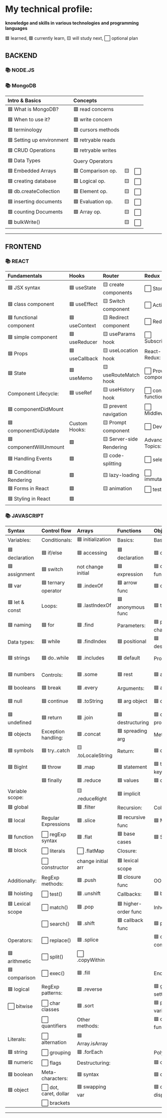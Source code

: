 # My technical profile: 
**knowledge and skills in various technologies and programming languages**

🟦 learned, 🟩 currently learn, 🟨 will study next, ⬜ optional plan

## BACKEND

### 📚 NODE.JS



### 📚 MongoDB

| Intro &  Basics            |  Concepts              |                    |                  |
|:---------------------------|:-----------------------|:-------------------------|:----------------------|
| 🟦 What is MongoDB?       | 🟩 read concerns       |       |               |
| 🟦 When to use it?        | 🟩 write concern       |       |               |
| 🟦 terminology            | 🟩 cursors methods     |       |               |
| 🟦 Setting up environment | 🟩 retryable reads     |       |               |
| 🟦 CRUD Operations        | 🟩 retryable writes    |       |               |
| 🟦 Data Types             | Query Operators        |       |               |
| 🟦 Embedded Arrays        | 🟩 Comparison op.      | 🟨      | ⬜         |
| 🟦 creating database      | 🟩 Logical op.         | 🟨      | ⬜         |
| 🟦 db.createCollection    | 🟩 Element op.         | 🟨      | ⬜         |
| 🟦 inserting documents    | 🟩 Evaluation op.      | 🟨      | ⬜         |
| 🟩 counting Documents     | 🟩 Array op.           | 🟨      | ⬜         |
| 🟩 bulkWrite()            |                        | 🟨      | ⬜         |

- - -

## FRONTEND

### 📚 REACT

| Fundamentals              | Hooks                | Router                   | Redux                 |
|:--------------------------|:---------------------|:-------------------------|:----------------------|
| 🟦 JSX syntax            | 🟦 useState          | 🟨 create components     | ⬜ Store             |
| 🟦 class component       | 🟦 useEffect         | 🟨 Switch component      | ⬜ Actions           |
| 🟦 functional component  | 🟦 useContext        | 🟨 Redirect component    | ⬜ Reducers          |
| 🟦 simple component      | 🟦 useReducer        | 🟨 useParams hook        | ⬜ Subscriptions     |
| 🟦 Props                 | 🟦 useCallback       | 🟨 useLocation hook      | React-Redux:          |
| 🟦 State                 | 🟦 useMemo           | 🟨 useRouteMatch hook    | ⬜ Provider component |
| Component Lifecycle:      | 🟦 useRef           | 🟨 useHistory hook       | ⬜ connect function   |
| 🟦 componentDidMount     |                      | 🟨 prevent navigation    | ⬜ Middleware         |
| 🟦 componentDidUpdate    | Custom Hooks:        | 🟨 Prompt component      | ⬜ DevTools           |
| 🟦 componentWillUnmount  | 🟩                   | 🟨 Server-side Rendering | Advanced Topics:      |
| 🟦 Handling Events       | 🟩                   | 🟨 code-splitting        | ⬜ selectors          |
| 🟦 Conditional Rendering | 🟩                   | 🟨 lazy-loading          | ⬜ immutability       |
| 🟦 Forms in React        | 🟩                   | 🟨 animation             | ⬜ testing            |
| 🟦 Styling in React      | 🟩                   |                          |                        |


### 📚 JAVASCRIPT

| Syntax             | Control flow          | Arrays             | Functions          |  Objects             | Asynchronous         |
|:-------------------|:----------------------|:-------------------|:-------------------|:---------------------|:---------------------|
|  Variables:        | Conditionals:         | 🟦 initialization | Basics:             | Basics:             | Event loop:          |
| 🟦 declaration    | 🟦 if/else            | 🟦 accessing      | 🟦 declaration     | 🟦 obj literals      | 🟦 call stack       |
| 🟦 assignment     | 🟦 switch             | not change initial | 🟦 expression      | 🟦 constructor func  | 🟦 microtasks       |
| 🟦 var            | 🟦 ternary operator   | 🟦 .indexOf       | 🟦 arrow func      | 🟦 classes           | 🟦 macrotasks       |
| 🟦 let & const    | Loops:                | 🟦 .lastIndexOf    | 🟦 anonymous func  | 🟦 this              | Event loop:         |
| 🟦 naming         | 🟦 for                | 🟦 .find          | Parameters:         | 🟦 prototype chain   | 🟦 process.nextTick |
| Data types:       | 🟦 while              | 🟦 .findIndex      | 🟦 positional      | 🟦 destructuring     | 🟦 Promise.then     |
| 🟦 strings        | 🟦 do..while          | 🟦 .includes      | 🟦 default          | Properties:          | 🟦 async function   |
| 🟦 numbers        | Controls:             | 🟦 .some           | 🟦 rest            | 🟦 access            | 🟦 setTimeout(c, 0) | 
| 🟦 booleans       | 🟦 break              | 🟦 .every         | Arguments:          | 🟦 assignment        | 🟦 setImmediate     | 
| 🟦 null           | 🟦 continue           | 🟦 .toString      | 🟦 arg object       | 🟦 descriptors      | 🟦 setTimeout(c, n) |
| 🟦 undefined      | 🟦 return             | 🟦 .join          | 🟦 destructuring    | 🟦 computed prop    | 🟦  setInterval     |  
| 🟦 objects        | Exception handling:   | 🟦 .concat         | 🟦 spreading arg    | Methods:             |                    |  
| 🟦 symbols        | 🟦 try..catch         | 🟨 .toLocaleString | Return:             | 🟦 definitions       | Promises:          |  
| 🟦 BigInt         | 🟦 throw              | 🟦 .map            | 🟦 statement        | 🟦 this keyword     | 🟦 syntax          |
|                   | 🟦 finally             | 🟦 .reduce        | 🟦 values           | 🟦 chaining         | 🟦 chaining         |   
| Variable scope:   |                        | 🟨 .reduceRight    | 🟦 implicit         |                     | 🟦 Promise.all      | 
| 🟦 global        |                         | 🟦 .filter        | Recursion:           | Collection:         | 🟦 Promise.race     |  
| 🟦 local         | Regular Expressions     | 🟦 .slice         | 🟦 recursive func   | 🟦 Map              | 🟦 error handling   | 
| 🟦 function      | ⬜ regExp syntax       | 🟦 .flat          | 🟦 base cases       | 🟦 Set               | Async/await:         | 
| 🟦 block         | ⬜  literals           | ⬜ .flatMap       | Closure:             |                     | 🟦 syntax            | 
|                   | ⬜  constructor        | change initial arr | 🟦 lexical scope    |                     | 🟦 error handling    |
| Additionally:     | RegExp methods:        | 🟦 .push          | 🟦 closure func      | OOP in JS           | 🟩 async generators  |
| 🟦 hoisting      | ⬜ test()              | 🟦 .unshift        | Callbacks:           | 🟦 basics          | 🟩 util.promisify    | 
| 🟦 Lexical scope | ⬜ match()             | 🟦 .pop           | 🟦 higher-order func | Inheritance:         |                     |  
|                  | ⬜ search()            | 🟦 .shift         | 🟦 callback func     | 🟦 patterns          |                     | 
| Operators:       | ⬜ replace()           | 🟦 .splice        |                      | 🟦 obj composition   | Browser APIs:        | 
| 🟦 arithmetic    | ⬜ split()             | ⬜ .copyWithin    |                      |                      | 🟦 DOM-BOM          |    
| 🟦 comparison    | ⬜ exec()              | 🟦 .fill          |                      | Encapsulation:       | 🟦 manipulation     |  
| 🟦 logical       | RegExp patterns:       | 🟦 .reverse       |                      | 🟦 getters & setters | 🟦 Web Storage      |
| ⬜ bitwise       | ⬜ char classes        | 🟦 .sort          |                      | 🟦 private variables | 🟦 events           |
|                  | ⬜ quantifiers         | Other methods:    |                      | 🟦 closure func       | Web API:             | 
|  Literals:       | ⬜ alternation         | 🟦 Array.isArray |                      |                        | 🟦 XMLHttpRequest   |  
| 🟦 string       | ⬜ grouping            | 🟦 .forEach       |                      | Polymorphism:         | 🟦 fetch API         |  
| 🟦 numeric      | ⬜ flags               | Destructuring:    |                      | 🟦 overriding         | 🟨 Web Workers       | 
| 🟦 boolean      | Meta-characters:        | 🟦 syntax         |                      | 🟦 overloading       |                      |  
| 🟦 object       | ⬜ dot, caret, dollar  | 🟦 swapping var   |                      | 🟦 dynamic dispatch   |                      |
|                  | ⬜ brackets            |                   |                      |                       |                      |

- - -
